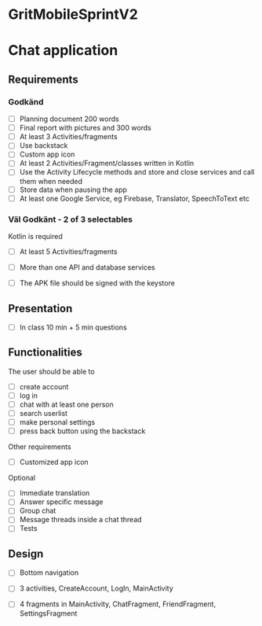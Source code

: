 
# GritMobileSprintV2
# Chat application

## Requirements
### Godkänd
- [ ] Planning document 200 words
- [ ] Final report with pictures and 300 words
- [ ] At least 3 Activities/fragments
- [ ] Use backstack 
- [ ] Custom app icon
- [ ] At least 2 Activities/Fragment/classes written in Kotlin
- [ ] Use the Activity Lifecycle methods and store and close services and call them when needed 
- [ ] Store data when pausing the app
- [ ] At least one Google Service, eg Firebase, Translator, SpeechToText etc
  
### Väl Godkänt - 2 of 3 selectables
Kotlin is required
- [ ] At least 5 Activities/fragments
- [ ] More than one API and database services
- [ ] The APK file should be signed with the keystore
  
  
## Presentation
- [ ] In class 10 min + 5 min questions


## Functionalities
The user should be able to
- [ ] create account
- [ ] log in
- [ ] chat with at least one person
- [ ] search userlist
- [ ] make personal settings
- [ ] press back button using the backstack

Other requirements
- [ ] Customized app icon

Optional
- [ ] Immediate translation
- [ ] Answer specific message
- [ ] Group chat
- [ ] Message threads inside a chat thread
- [ ] Tests

## Design
- [ ] Bottom navigation
- [ ] 3 activities, CreateAccount, LogIn, MainActivity
- [ ] 4 fragments in MainActivity, ChatFragment, FriendFragment, SettingsFragment




  

  
  
